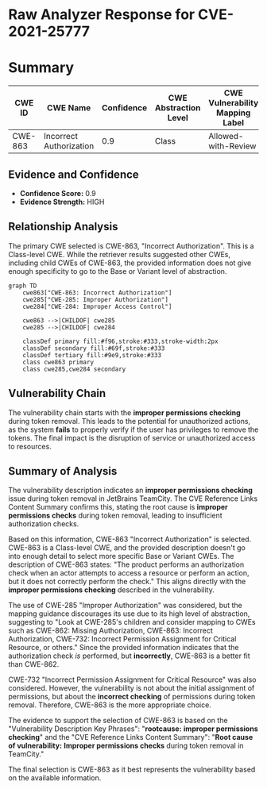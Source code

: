 # Raw Analyzer Response for CVE-2021-25777

# Summary
| CWE ID | CWE Name | Confidence | CWE Abstraction Level | CWE Vulnerability Mapping Label | CWE-Vulnerability Mapping Notes |
|---|---|---|---|---|---|
| CWE-863 | Incorrect Authorization | 0.9 | Class | Allowed-with-Review | Primary CWE |

## Evidence and Confidence

*   **Confidence Score:** 0.9
*   **Evidence Strength:** HIGH

## Relationship Analysis
The primary CWE selected is CWE-863, "Incorrect Authorization". This is a Class-level CWE. While the retriever results suggested other CWEs, including child CWEs of CWE-863, the provided information does not give enough specificity to go to the Base or Variant level of abstraction.

```mermaid
graph TD
    cwe863["CWE-863: Incorrect Authorization"]
    cwe285["CWE-285: Improper Authorization"]
    cwe284["CWE-284: Improper Access Control"]
    
    cwe863 -->|CHILDOF| cwe285
    cwe285 -->|CHILDOF| cwe284
    
    classDef primary fill:#f96,stroke:#333,stroke-width:2px
    classDef secondary fill:#69f,stroke:#333
    classDef tertiary fill:#9e9,stroke:#333
    class cwe863 primary
    class cwe285,cwe284 secondary
```

## Vulnerability Chain
The vulnerability chain starts with the **improper permissions checking** during token removal. This leads to the potential for unauthorized actions, as the system **fails** to properly verify if the user has privileges to remove the tokens. The final impact is the disruption of service or unauthorized access to resources.

## Summary of Analysis
The vulnerability description indicates an **improper permissions checking** issue during token removal in JetBrains TeamCity. The CVE Reference Links Content Summary confirms this, stating the root cause is **improper permissions checks** during token removal, leading to insufficient authorization checks.

Based on this information, CWE-863 "Incorrect Authorization" is selected. CWE-863 is a Class-level CWE, and the provided description doesn't go into enough detail to select more specific Base or Variant CWEs. The description of CWE-863 states: "The product performs an authorization check when an actor attempts to access a resource or perform an action, but it does not correctly perform the check." This aligns directly with the **improper permissions checking** described in the vulnerability.

The use of CWE-285 "Improper Authorization" was considered, but the mapping guidance discourages its use due to its high level of abstraction, suggesting to "Look at CWE-285's children and consider mapping to CWEs such as CWE-862: Missing Authorization, CWE-863: Incorrect Authorization, CWE-732: Incorrect Permission Assignment for Critical Resource, or others." Since the provided information indicates that the authorization check *is* performed, but **incorrectly**, CWE-863 is a better fit than CWE-862.

CWE-732 "Incorrect Permission Assignment for Critical Resource" was also considered. However, the vulnerability is not about the initial assignment of permissions, but about the **incorrect checking** of permissions during token removal. Therefore, CWE-863 is the more appropriate choice.

The evidence to support the selection of CWE-863 is based on the "Vulnerability Description Key Phrases": "**rootcause:** **improper permissions checking**" and the "CVE Reference Links Content Summary": "**Root cause of vulnerability:** **Improper permissions checks** during token removal in TeamCity."

The final selection is CWE-863 as it best represents the vulnerability based on the available information.